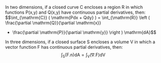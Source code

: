 In two dimensions, if a closed curve C encloses a region R in which
functions P(x,y) and Q(x,y) have continuous partial derivatives, then:
$$\int_{\mathrm{C}} ( \mathrm{Pdx + Qdy} ) = \int_{\mathrm{R}} \left ( \frac{\partial \mathrm{Q}}{\partial \mathrm{x}}
- \frac{\partial \mathrm{P}}{\partial \mathrm{y}} \right ) \mathrm{dA}$$

In three dimensions, if a closed surface S encloses a volume V in which
a vector function F has continuous partial derivatives, then:
$$\int_{\mathrm{S}} ( \mathrm{F.n} ) \mathrm{dA} = \int_{\mathrm{V}} ( \nabla \mathrm{.F} ) \mathrm{dV}$$
